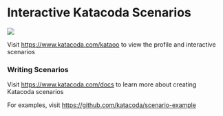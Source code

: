 # Interactive Katacoda Scenarios

[![](http://shields.katacoda.com/katacoda/kataoo/count.svg)](https://www.katacoda.com/kataoo "Get your profile on Katacoda.com")

Visit https://www.katacoda.com/kataoo to view the profile and interactive scenarios

### Writing Scenarios
Visit https://www.katacoda.com/docs to learn more about creating Katacoda scenarios

For examples, visit https://github.com/katacoda/scenario-example
